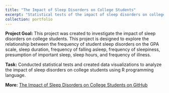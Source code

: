 ```yaml
---
title: "The Impact of Sleep Disorders on College Students"
excerpt: "Statistical tests of the impact of sleep disorders on college students using R Programming Language<br><br><img src='/images/pf9.jpg' style='width:400px; height: 250px'><img src='/images/pf9.1.jpg' style='width: 400px; height: auto'>"
collection: portfolio
---
```


**Project Goal:** This project was created to investigate the impact of sleep disorders on college students. This project is designed to explore the relationship between the frequency of student sleep disorders on the GPA scale, sleep duration, frequency of falling asleep, frequency of sleepiness, presumption of important sleep, sleep hours, and frequency of illness.

**Task:** Conducted statistical tests and created data visualizations to analyze the impact of sleep disorders on college students using R programming language.

**More:** [The Impact of Sleep Disorders on College Students on GitHub](https://github.com/antonettekelly/The-Impact-of-Sleep-Disorders-on-College-Students-R)
